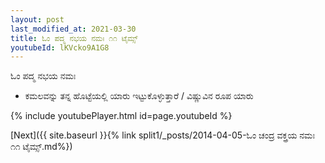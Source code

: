 ```yaml
---
layout: post
last_modified_at: 2021-03-30
title: ಓಂ ಪದ್ಮ ನಭಯ ನಮಃ ೧೧ ಟೈಮ್ಸ್
youtubeId: lKVcko9A1G8
---
```

 
 
 ಓಂ ಪದ್ಮ ನಭಯ ನಮಃ  
 
 -  ಕಮಲವನ್ನು ತನ್ನ ಹೊಟ್ಟೆಯಲ್ಲಿ ಯಾರು ಇಟ್ಟುಕೊಳ್ಳುತ್ತಾರೆ / ವಿಷ್ಣುವಿನ ರೂಪ ಯಾರು 
 
  
 
  
 
 
 
 
 
 


{% include youtubePlayer.html id=page.youtubeId %}
 
[Next]({{ site.baseurl }}{% link  split1/_posts/2014-04-05-ಓಂ ಚಂದ್ರ ವಕ್ತ್ರಯ ನಮಃ ೧೧ ಟೈಮ್ಸ್.md%})
 
